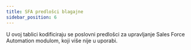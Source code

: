 ```yaml
---
title: SFA predlošci blagajne
sidebar_position: 6
---
```


U ovoj tablici kodificiraju se poslovni predlošci za upravljanje Sales Force Automation modulom, koji više nije u uporabi.